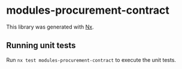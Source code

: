 # modules-procurement-contract

This library was generated with [Nx](https://nx.dev).


## Running unit tests

Run `nx test modules-procurement-contract` to execute the unit tests.

